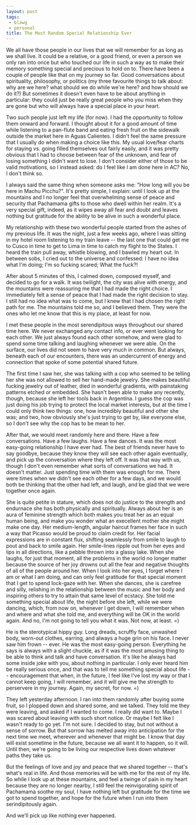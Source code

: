 ```yaml
---
layout: post
tags:
 - blawg
 - personal
title: The Most Random Special Relationship Ever
---
```


We all have those people in our lives that we will remember for as long
as we shall live. It could be a relative, or a good friend, or even a
person we only ran into once but who touched our life in such a way as
to make their memory something special and precious to hold on to. There
have been a couple of people like that on my journey so far. Good
conversations about spirituality, philosophy, or politics (my three
favourite things to talk about: why are we here? what should we do while
we're here? and how should we do it?) But
sometimes it doesn't even have to be about anything in particular: they
could just be really great people who you miss when they are gone but
who will always have a special place in your heart.

Two such people just left my life (for now). I had the opportunity to
follow them onward and forward. I thought about it for a good amount of
time while listening to a pan-flute band and eating fresh fruit on the
sidewalk outside the market here in Aguas Calientes. I didn't feel the
same pressure that I usually do when making a choice like this. My usual
love/fear charts for staying vs. going filled themselves out fairly
easily, and it was pretty obvious that I had to choose between fear of
the unknown, and fear of losing something I didn't want to lose. I don't
consider either of those to be valid motivations, so I instead asked: do
I feel like I am done here in AC? No, I don't think so.

I always said the same thing when someone asks me:
"How long will you be here in Machu Picchu?". It's pretty simple, I
explain: until I look up at the mountains and I no longer feel that
overwhelming sense of peace and security that Pachamama gifts to those
who dwell within her realm. It's a very special gift, indeed, as it
wipes away all fear and doubt and leaves nothing but gratitude for the
ability to be alive in such a wonderful place.

My relationship with these two wonderful people started from the ashes
of my previous life. It was the night, just a few weeks ago,
where I was sitting in my hotel room listening to my
train leave -- the last one that could get me to Cusco in time to get to
Lima in time to catch my flight to the States. I heard the train pull
away, whistle blowing, and I bawled my heart out. In between sobs, I
cried out
to the universe and confessed: I have no idea what I'm doing; I'm so
fucking scared; What the fuck?!

After about 5 minutes of this, I calmed down, composed myself, and
decided to go for a walk. It was twilight, the city was alive with
energy, and the mountains were reassuring me that I had made the right
choice. I immediately felt a sense of peace that I had made the right
decision to stay. I still had no idea what was to come, but I knew that
I had chosen the right path for me. The mountains told me so, and I
believed them. They were the ones who let me know that this is my place,
at least for now.

I met these people in the most serendipitous ways throughout our shared
time here. We never exchanged any contact info, or ever went looking for
each other. We just always found each other somehow, and were glad to
spend some time talking and laughing whenever we were able. On the
surface, our lives did not seem to have very much in common. But always,
beneath each of our encounters, there was an undercurrent of energy and
connection that spoke of some potential shared future.

The first time I saw her, she was talking with a cop who seemed to be
telling her she was not allowed to sell her hand-made jewelry. She makes
beautiful fucking jewelry out of leather, died in wonderful gradients,
with painstaking patterns etched or embedded. She hasn't been able to make
any recently, though, because she left her tools back in Argentina. I
guess the cop was just doing his job trying to protect the local market
interests, but at the time I could only think two things: one, how
incredibly beautiful and other she was; and two, how obviously she's
just trying to get by, like everyone else, so I don't see why the cop
has to be mean to her.

After that, we would meet randomly here and there. Have a few
conversations. Have a few laughs. Have a few dances. It was the most
easy-going relationship I have ever had. The best of friends never have
to say goodbye, because they know they will see each other again
eventually, and pick up the conversation where they left off. It was
that way with us, though I don't even remember what sorts of
conversations we had. It doesn't matter. Just spending time with them
was enough for me. There were times when we didn't see each other for a
few days, and we would both be thinking that the other had left, and
laugh, and be glad that we were together once again.

She is quite petite in stature, which does not do justice to the
strength and endurnace she has both physically and spiritually. Always
about her is an aura of feminine strength which both makes you treat her
as an equal human being, and make you wonder what an execellent mother
she might make one day. Her medium-length, angular haircut frames her
face in such a way that Picasso would be proud to claim credit for. Her facial expressions
are in constant flux, shifting seamlessly from smile to laugh to pout and back to smile again. Her smile-lines ripple out from her eyes
and lips in all directions, like a pebble thrown into a glassy lake. When she laughs, for just that moment, all the problems in the
world no longer matter because the source of her joy drowns out all the
fear and negative thoughts of all of the people around her. When I look into her eyes, I forget where I am
or what I am doing, and can only feel gratitude for that special
moment that I get to spend lock-gaze with her. When she dances, she is
carefree and silly, relishing in the relationship between the music and
her body and inspiring others to try to attain that same level of
ecstacy. She told me something special about life, the night before she
left, while we were dancing, which, from now on,
whenever I get down, I will remember when and where and what she told
me, and everything will be OK in the world again. And no, I'm not going
to tell you what it was. Not now, at least. =)

He is the sterotypical hippy guy. Long dreads, scruffly face, unwashed
body, worn-out clothes, earring, and always a huge grin on his face. I never saw
him frown -- ever. He was the most easy-going person. Everything he says
is always with a slight chuckle, as if it was the most amusing thing to
be able to think and talk and have conversation. It's like he always
had some inside joke with you, about nothing in particular. I only ever heard him be really
serious once, and that was to tell me something special about life --
encouragement that when, in the future, I feel like I've lost my way or
that I cannot keep going, I will remember, and it will give me the
strength to perservere in my journey. Again, my secret, for now. =)

They left yesterday afternoon. I ran into them randomly after buying
some fruit, so I plopped down and shared some, and we talked. They told
me they were leaving, and asked if I wanted to come. I really did want
to. Maybe I was scared about leaving with such short notice. Or maybe I
felt like I wasn't ready to go yet. I'm not sure. I decided to stay, but
not without a sense of sorrow. But that sorrow has melted away into
anticipation for the next time we meet, wherever and whenever that might
be. I know that day will exist sometime in the future, because we all
want it to happen, so it will. Until then, we're going to be living our
respective lives down whatever paths they take us.

But the feelings of love and joy and peace that we shared together --
that's what's real in life. And those memories will be with me for the
rest of my life. So while I look up at these mountains, and feel a
twinge of pain in my heart because they are no longer nearby, I still
feel the reinvigorating spirit of Pachamama soothe my soul, I have
nothing left but gratitude for the time we got to spend together, and
hope for the future when I run into them serindipitously again.

And we'll pick up like nothing ever happened.
